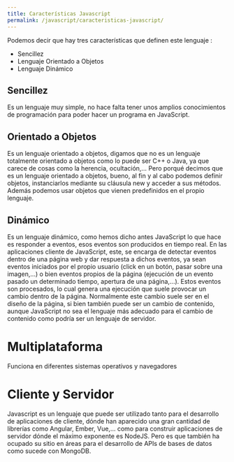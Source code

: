 ```yaml
---
title: Características Javascript
permalink: /javascript/caracteristicas-javascript/
---
```



Podemos decir que hay tres características que definen este lenguaje :


* Sencillez
* Lenguaje Orientado a Objetos
* Lenguaje Dinámico




## Sencillez
Es un lenguaje muy simple, no hace falta tener unos amplios conocimientos de programación para poder hacer un programa en JavaScript.


## Orientado a Objetos
Es un lenguaje orientado a objetos, digamos que no es un lenguaje totalmente orientado a objetos como lo puede ser C++ o Java, ya que carece de cosas como la herencia, ocultación,… Pero porqué decimos que es un lenguaje orientado a objetos, bueno, al fin y al cabo podemos definir objetos, instanciarlos mediante su cláusula new y acceder a sus métodos. Además podemos usar objetos que vienen predefinidos en el propio lenguaje.


## Dinámico
Es un lenguaje dinámico, como hemos dicho antes JavaScript lo que hace es responder a eventos, esos eventos son producidos en tiempo real. En las aplicaciones cliente de JavaScript, este, se encarga de detectar eventos dentro de una página web y dar respuesta a dichos eventos, ya sean eventos iniciados por el propio usuario (click en un botón, pasar sobre una imagen,...) o bien eventos propios de la página (ejecución de  un evento pasado un determinado tiempo, apertura de una página,...). Estos eventos son procesados, lo cual genera una ejecución que suele provocar un cambio dentro de la página. Normalmente este cambio suele ser en el diseño de la página, si bien también puede ser un cambio de contenido, aunque JavaScript no sea el lenguaje más adecuado para el cambio de contenido como podría ser un lenguaje de servidor.  


# Multiplataforma
Funciona en diferentes sistemas operativos y navegadores


# Cliente y Servidor
Javascript es un lenguaje que puede ser utilizado tanto para el desarrollo de aplicaciones de cliente, dónde han aparecido una gran cantidad de librerías como Angular, Ember, Vue,... como para construir aplicaciones de servidor dónde el máximo exponente es NodeJS. Pero es que también ha ocupado su sitio en áreas para el desarrollo de APIs de bases de datos como sucede con MongoDB.